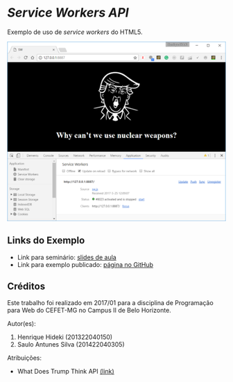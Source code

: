 # _Service Workers API_

Exemplo de uso de _service workers_ do HTML5.

![](images/screenshot.png)


## Links do Exemplo

- Link para seminário: [slides de aula][slides]
- Link para exemplo publicado: [página no GitHub][demo]

## Créditos

Este trabalho foi realizado em 2017/01 para a disciplina de Programação para Web do CEFET-MG no Campus II de Belo Horizonte.

Autor(es):

1. Henrique Hideki (201322040150)
2. Saulo Antunes Silva (201422040305)

Atribuições:

- What Does Trump Think API [(link)][trump-api]

[slides]: https://docs.google.com/presentation/d/1YBGf4-iLie3rTKR0Qk6wiZ3aoEg8TilgWSd4KzWNRK4/edit?usp=sharing
[demo]: https://fegemo.github.io/cefet-web-weblot/apis/service-workers/
[trump-api]: https://whatdoestrumpthink.com/api-docs/index.html
